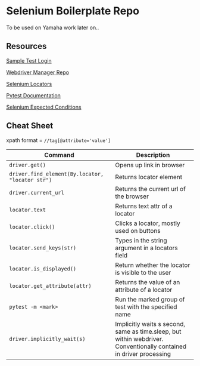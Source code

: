 # Selenium Boilerplate Repo
To be used on Yamaha work later on..

## Resources

[Sample Test Login](https://practicetestautomation.com/practice-test-login/)

[Webdriver Manager Repo](https://github.com/SergeyPirogov/webdriver_manager)

[Selenium Locators](https://www.selenium.dev/documentation/webdriver/elements/locators/)

[Pytest Documentation](https://docs.pytest.org/en/7.1.x/getting-started.html#get-started)

[Selenium Expected Conditions](https://www.selenium.dev/selenium/docs/api/py/webdriver_support/selenium.webdriver.support.expected_conditions.html)



## Cheat Sheet

xpath format = `//tag[@attribute='value']`

| Command | Description |
|---|---|
| `driver.get()` | Opens up link in browser |
| `driver.find_element(By.locator, "locator str")` | Returns locator element |
| `driver.current_url` | Returns the current url of the browser |
| `locator.text` | Returns text attr of a locator |
| `locator.click()` | Clicks a locator, mostly used on buttons |
| `locator.send_keys(str)` | Types in the string argument in a locators field |
| `locator.is_displayed()` | Return whether the locator is visible to the user |
| `locator.get_attribute(attr)` | Returns the value of an attribute of a locator |
| `pytest -m <mark>` | Run the marked group of test with the specified name |
| `driver.implicitly_wait(s)` | Implicitly waits s second, same as time.sleep, but within webdriver. Conventionally contained in driver processing |
